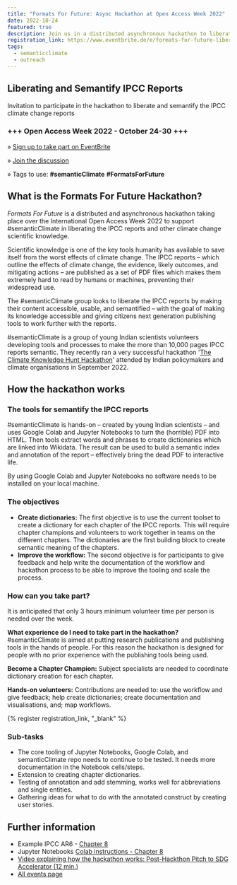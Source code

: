 ```yaml
---
title: "Formats For Future: Async Hackathon at Open Access Week 2022"
date: 2022-10-24
featured: true
description: Join us in a distributed asynchronous hackathon to liberate and semantify the IPCC report during Open Access Week
registration_link: https://www.eventbrite.de/e/formats-for-future-liberating-and-semantify-ipcc-reports-tickets-439057261087
tags:
  - semanticclimate
  - outreach
---
```


## Liberating and Semantify IPCC Reports

Invitation to participate in the hackathon to liberate and semantify the IPCC climate change reports

<div class="infobox">

<h3>+++ Open Access Week 2022 - October 24-30 +++</h3>

&raquo; [Sign up to take part on EventBrite](https://www.eventbrite.co.uk/e/formats-for-future-liberating-and-semantify-ipcc-reports-tickets-439057261087)

&raquo; [Join the discussion](https://github.com/petermr/petermr/discussions/)

&raquo; Tags to use: **#semanticClimate** **#FormatsForFuture**

</div>

## What is the Formats For Future Hackathon?

*Formats For Future* is a distributed and asynchronous hackathon taking place over the International Open Access Week 2022 to support #semanticClimate in liberating the IPCC reports and other climate change scientific knowledge.

Scientific knowledge is one of the key tools humanity has available to save itself from the worst effects of climate change. The IPCC reports – which outline the effects of climate change, the evidence, likely outcomes, and mitigating actions – are published as a set of PDF files which makes them extremely hard to read by humans or machines, preventing their widespread use.

The #semanticClimate group looks to liberate the IPCC reports by making their content accessible, usable, and semantified – with the goal of making its knowledge accessible and giving citizens next generation publishing tools to work further with the reports.

#semanticClimate is a group of young Indian scientists volunteers developing tools and processes to make the more than 10,000 pages IPCC reports semantic. They recently ran a very successful hackathon '[The Climate Knowledge Hunt Hackathon](https://www.eventbrite.co.uk/e/the-climate-knowledge-hunt-hackathon-tickets-414825362827)' attended by Indian policymakers and climate organisations in September 2022.

## How the hackathon works

### The tools for semantify the IPCC reports

#semanticClimate is hands-on – created by young Indian scientists – and uses Google Colab and Jupyter Notebooks to turn the (horrible) PDF into HTML. Then tools extract words and phrases to create dictionaries which are linked into Wikidata. The result can be used to build a semantic index and annotation of the report – effectively bring the dead PDF to interactive life.

By using Google Colab and Jupyter Notebooks no software needs to be installed on your local machine.

### The objectives

- **Create dictionaries:** The first objective is to use the current toolset to create a dictionary for each chapter of the IPCC reports. This will require chapter champions and volunteers to work together in teams on the different chapters. The dictionaries are the first building block to create semantic meaning of the chapters.
- **Improve the workflow:** The second objective is for participants to give feedback and help write the documentation of the workflow and hackathon process to be able to improve the tooling and scale the process.

### How can you take part?

It is anticipated that only 3 hours minimum volunteer time per person is needed over the week.

**What experience do I need to take part in the hackathon?** #semanticClimate is aimed at putting research publications and publishing tools in the hands of people. For this reason the hackathon is designed for people with no prior experience with the publishing tools being used.

**Become a Chapter Champion:** Subject specialists are needed to coordinate dictionary creation for each chapter.

**Hands-on volunteers:** Contributions are needed to: use the workflow and give feedback; help create dictionaries; create documentation and visualisations, and; map workflows.

{% register registration_link, "_blank" %}

### Sub-tasks

- The core tooling of Jupyter Notebooks, Google Colab, and semanticClimate repo needs to continue to be tested. It needs more documentation in the Notebook cells/steps.
- Extension to creating chapter dictionaries.
- Testing of annotation and add stemming, works well for abbreviations and single entities.
- Gathering ideas for what to do with the annotated construct by creating user stories.

## Further information

- Example IPCC AR6 - [Chapter 8](https://github.com/petermr/semanticClimate/tree/main/ipcc/ar6/wg3/Chapter08)
- Jupyter Notebooks [Colab instructions - Chapter 8](https://github.com/petermr/semanticClimate/blob/main/outreach/climate_knowledge_hunt_hackathon/Hackathon_Notebook/climate_hackathon_chapter08.ipynb)
- [Video explaining how the hackathon works: Post-Hackthon Pitch to SDG Accelerator (12 min.)](https://youtu.be/0MGXic-uEQY)
- [All events page](../)